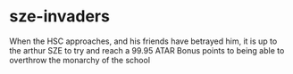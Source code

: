 # sze-invaders
When the HSC approaches, and his friends have betrayed him, it is up to the arthur SZE to try and reach a 99.95 ATAR
Bonus points to being able to overthrow the monarchy of the school
